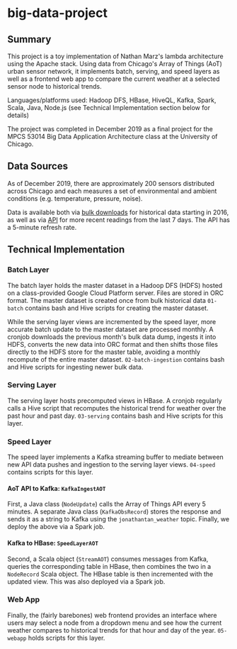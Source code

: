 # big-data-project

## Summary

This project is a toy implementation of Nathan Marz's lambda architecture using the Apache stack. Using data from Chicago's Array of Things (AoT) urban sensor network, it implements batch, serving, and speed layers as well as a frontend web app to compare the current weather at a selected sensor node to historical trends.

Languages/platforms used: Hadoop DFS, HBase, HiveQL, Kafka, Spark, Scala, Java, Node.js (see Technical Implementation section below for details)

The project was completed in December 2019 as a final project for the MPCS 53014 Big Data Application Architecture class at the University of Chicago.

## Data Sources

As of December 2019, there are approximately 200 sensors distributed across Chicago and each measures a set of environmental and ambient conditions (e.g. temperature, pressure, noise).

Data is available both via [bulk downloads](https://aot-file-browser.plenar.io/data-sets/chicago-complete) for historical data starting in 2016, as well as via [API](https://aot-file-browser.plenar.io/) for more recent readings from the last 7 days. The API has a 5-minute refresh rate.

## Technical Implementation

### Batch Layer

The batch layer holds the master dataset in a Hadoop DFS (HDFS) hosted on a class-provided Google Cloud Platform server. Files are stored in ORC format. The master dataset is created once from bulk historical data `01-batch` contains bash and Hive scripts for creating the master dataset.

While the serving layer views are incremented by the speed layer, more accurate batch update to the master dataset are processed monthly. A cronjob downloads the previous month's bulk data dump, ingests it into HDFS, converts the new data into ORC format and then shifts those files directly to the HDFS store for the master table, avoiding a monthly recompute of the entire master dataset. `02-batch-ingestion` contains bash and Hive scripts for ingesting newer bulk data.

### Serving Layer

The serving layer hosts precomputed views in HBase. A cronjob regularly calls a Hive script that recomputes the historical trend for weather over the past hour and past day. `03-serving` contains bash and Hive scripts for this layer.

### Speed Layer

The speed layer implements a Kafka streaming buffer to mediate between new API data pushes and ingestion to the serving layer views. `04-speed` contains scripts for this layer.

#### AoT API to Kafka: `KafkaIngestAOT`

First, a Java class (`NodeUpdate`) calls the Array of Things API every 5 minutes. A separate Java class (`KafkaObsRecord`) stores the response and sends it as a string to Kafka using the `jonathantan_weather` topic. Finally, we deploy the above via a Spark job.

#### Kafka to HBase: `SpeedLayerAOT`

Second, a Scala object (`StreamAOT`) consumes messages from Kafka, queries the corresponding table in HBase, then combines the two in a `NodeRecord` Scala object. The HBase table is then incremented with the updated view. This was also deployed via a Spark job.

### Web App

Finally, the (fairly barebones) web frontend provides an interface where users may select a node from a dropdown menu and see how the current weather compares to historical trends for that hour and day of the year. `05-webapp` holds scripts for this layer.
